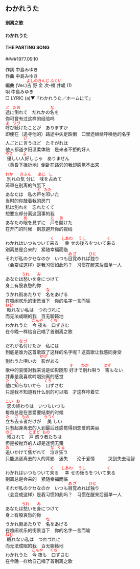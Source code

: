 <style type="text/css">
	ruby{
	    ruby-position: over;
	}
	ruby > rt{font-size: 12px;color:red;}
	p{font:16px;font-size: '楷体'}
</style>
## わかれうた
#### 别离之歌 
#### わかれうた
#### THE PARTING SONG
####1977.09.10

作詞       中島みゆき  
作曲       中島みゆき  
編曲 (Ver.)<ruby><rb>吉野</rb><rp>(</rp><rt>よしの</rt><rp>)</rp></ruby><ruby><rb>金次</rb><rp>(</rp><rt>きんじ</rt><rp>)</rp></ruby>-<ruby><rb>福井</rb><rp>(</rp><rt>ふくい</rt><rp>)</rp></ruby>崚 (1)  
唄         中島みゆき  
□ LYRIC (a)▼『わかれうた／ホームにて』　　　  
  
  
  
<ruby><rb>途</rb><rp>(</rp><rt>と</rt><rp>)</rp></ruby>に<ruby><rb>倒</rb><rp>(</rp><rt>たお</rt><rp>)</rp></ruby>れて　だれかの<ruby><rb>名</rb><rp>(</rp><rt>な</rt><rp>)</rp></ruby>を  
你可曾有过这样的经验吗  
<ruby><rb>呼</rb><rp>(</rp><rt>よ</rt><rp>)</rp></ruby>び<ruby><rb>続</rb><rp>(</rp><rt>つづ</rt><rp>)</rp></ruby>けたことが　ありますか  
即便在（追寻他的）路途中失足跌倒　口里还继续呼唤他的名字  
人ごとに<ruby><rb>言</rb><rp>(</rp><rt>い</rt><rp>)</rp></ruby>うほど　たそがれは  
他人都道夕阳温柔体贴　是来者不拒的好人  
<ruby><rb>優</rb><rp>(</rp><rt>やさ</rt><rp>)</rp></ruby>しい<ruby><rb>人好</rb><rp>(</rp><rt>よ</rt><rp>)</rp></ruby>しじゃ　ありません  
（黄昏下挫折地）倒卧在路旁的我却感觉不出来  
  
<ruby><rb>別</rb><rp>(</rp><rt>わか</rt><rp>)</rp></ruby>れの<ruby><rb>気分</rb><rp>(</rp><rt>きぶん</rt><rp>)</rp></ruby>に　<ruby><rb>味</rb><rp>(</rp><rt>あじ</rt><rp>)</rp></ruby>を<ruby><rb>占</rb><rp>(</rp><rt>し</rt><rp>)</rp></ruby>めて  
笼罩在别离的气氛下  
あなたは　私の<ruby><rb>戸</rb><rp>(</rp><rt>と</rt><rp>)</rp></ruby>を<ruby><rb>叩</rb><rp>(</rp><rt>たた</rt><rp>)</rp></ruby>いた  
当时的你敲着我的房门  
私は別れを　忘れたくて  
想要忘却分离这回事的我  
あなたの<ruby><rb>眼</rb><rp>(</rp><rt>め</rt><rp>)</rp></ruby>を見ずに　<ruby><rb>戸</rb><rp>(</rp><rt>と</rt><rp>)</rp></ruby>を<ruby><rb>開</rb><rp>(</rp><rt>あ</rt><rp>)</rp></ruby>けた  
在开门的时候　刻意避开你的视线   
  
わかれはいつもついて<ruby><rb>来</rb><rp>(</rp><rt>く</rt><rp>)</rp></ruby>る　<ruby><rb>幸</rb><rp>(</rp><rt>しあわ</rt><rp>)</rp></ruby>せの<ruby><rb>後</rb><rp>(</rp><rt>うし</rt><rp>)</rp></ruby>ろをついて<ruby><rb>来</rb><rp>(</rp><rt>く</rt><rp>)</rp></ruby>る  
别离总是会来的　紧随幸福而临  
それが私のクセなのか　いつも<ruby><rb>目覚</rb><rp>(</rp><rt>めざ</rt><rp>)</rp></ruby>めれば<ruby><rb>独</rb><rp>(</rp><rt>ひと</rt><rp>)</rp></ruby>り  
（会变成这样）是我习惯如此吗？　习惯在醒来后孤单一人  
  
あなたは<ruby><rb>愁</rb><rp>(</rp><rt>うれ</rt><rp>)</rp></ruby>いを<ruby><rb>身</rb><rp>(</rp><rt>み</rt><rp>)</rp></ruby>につけて  
身上有股哀愁的你  
うかれ街あたりで　<ruby><rb>名</rb><rp>(</rp><rt>な</rt><rp>)</rp></ruby>をあげる  
在喧闹欢乐的街景当下　你的名字一言而喻  
<ruby><rb>眠</rb><rp>(</rp><rt>ねむ</rt><rp>)</rp></ruby>れない私は　つれづれに  
而无法成眠的我　百无聊籁地  
わかれうた　<ruby><rb>今夜</rb><rp>(</rp><rt>こんや</rt><rp>)</rp></ruby>も　<ruby><rb>口</rb><rp>(</rp><rt>くち</rt><rp>)</rp></ruby>ずさむ  
在今晚一样给自己唱了首别离之歌   
  
  
だれが<ruby><rb>名</rb><rp>(</rp><rt>な</rt><rp>)</rp></ruby><ruby><rb>付</rb><rp>(</rp><rt>づ</rt><rp>)</rp></ruby>けたか　私には  
到底是谁为这首歌取了这样的名字呢？这首歌让我感同身受  
別れうた唄いの　<ruby><rb>影</rb><rp>(</rp><rt>かげ</rt><rp>)</rp></ruby>がある  
歌中的哀情对我来说是如影随形
<ruby><rb>好</rb><rp>(</rp><rt>す</rt><rp>)</rp></ruby>きで<ruby><rb>別</rb><rp>(</rp><rt>わか</rt><rp>)</rp></ruby>れ唄う　<ruby><rb>筈</rb><rp>(</rp><rt>はず</rt><rp>)</rp></ruby>もない  
并非是我喜欢吟唱别离的感觉  
<ruby><rb>他</rb><rp>(</rp><rt>た</rt><rp>)</rp></ruby>に<ruby><rb>知</rb><rp>(</rp><rt>し</rt><rp>)</rp></ruby>らないから　<ruby><rb>口</rb><rp>(</rp><rt>くち</rt><rp>)</rp></ruby>ずさむ  
只是我不知道有什么别的可以唱　才这样哼着它  
  
<ruby><rb>恋</rb><rp>(</rp><rt>こい</rt><rp>)</rp></ruby>の<ruby><rb>終</rb><rp>(</rp><rt>お</rt><rp>)</rp></ruby>わりは　いつもいつも  
每每总是在恋爱要结束的时候   
<ruby><rb>立</rb><rp>(</rp><rt>た</rt><rp>)</rp></ruby>ち<ruby><rb>去</rb><rp>(</rp><rt>さ</rt><rp>)</rp></ruby>る<ruby><rb>者</rb><rp>(</rp><rt>もの</rt><rp>)</rp></ruby>だけが　<ruby><rb>美</rb><rp>(</rp><rt>うつく</rt><rp>)</rp></ruby>しい  
只有起身离去的人到最后还感觉得到恋爱的美丽  
<ruby><rb>残</rb><rp>(</rp><rt>のこ</rt><rp>)</rp></ruby>されて　<ruby><rb>戸惑</rb><rp>(</rp><rt>とまど</rt><rp>)</rp></ruby>う<ruby><rb>者</rb><rp>(</rp><rt>もの</rt><rp>)</rp></ruby>たちは  
但是被抛弃的人却是迷惘无策  
<ruby><rb>追</rb><rp>(</rp><rt>お</rt><rp>)</rp></ruby>いかけて<ruby><rb>焦</rb><rp>(</rp><rt>こ</rt><rp>)</rp></ruby>がれて　<ruby><rb>泣</rb><rp>(</rp><rt>な</rt><rp>)</rp></ruby>き<ruby><rb>狂</rb><rp>(</rp><rt>くる</rt><rp>)</rp></ruby>う  
只能追逐离去的人的背影　迷失　　沦于爱情　　　哭到失去理智   
  
わかれはいつもついて<ruby><rb>来</rb><rp>(</rp><rt>く</rt><rp>)</rp></ruby>る　<ruby><rb>幸</rb><rp>(</rp><rt>しあわ</rt><rp>)</rp></ruby>せの<ruby><rb>後</rb><rp>(</rp><rt>うし</rt><rp>)</rp></ruby>ろをついて<ruby><rb>来</rb><rp>(</rp><rt>く</rt><rp>)</rp></ruby>る  
别离总是会来的　紧随幸福而临  
それが私のクセなのか　いつも<ruby><rb>目覚</rb><rp>(</rp><rt>めざ</rt><rp>)</rp></ruby>めれば<ruby><rb>独</rb><rp>(</rp><rt>ひと</rt><rp>)</rp></ruby>り  
（会变成这样）是我习惯如此吗？　习惯在醒来后孤单一人  
  
あなたは<ruby><rb>愁</rb><rp>(</rp><rt>うれ</rt><rp>)</rp></ruby>いを<ruby><rb>身</rb><rp>(</rp><rt>み</rt><rp>)</rp></ruby>につけて  
身上有股哀愁的你  
うかれ街あたりで　<ruby><rb>名</rb><rp>(</rp><rt>な</rt><rp>)</rp></ruby>をあげる  
在喧闹欢乐的街景当下　你的名字一言而喻  
<ruby><rb>眠</rb><rp>(</rp><rt>ねむ</rt><rp>)</rp></ruby>れない私は　つれづれに  
而无法成眠的我　百无聊籁地  
わかれうた　<ruby><rb>今夜</rb><rp>(</rp><rt>こんや</rt><rp>)</rp></ruby>も　<ruby><rb>口</rb><rp>(</rp><rt>くち</rt><rp>)</rp></ruby>ずさむ  
在今晚一样给自己唱了首别离之歌  
